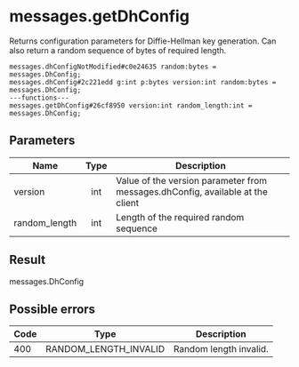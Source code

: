 # messages.getDhConfig
Returns configuration parameters for Diffie-Hellman key generation. Can also return a random sequence of bytes of required length.

```
messages.dhConfigNotModified#c0e24635 random:bytes = messages.DhConfig;
messages.dhConfig#2c221edd g:int p:bytes version:int random:bytes = messages.DhConfig;
---functions---
messages.getDhConfig#26cf8950 version:int random_length:int = messages.DhConfig;
```

## Parameters
| Name | Type | Description |
| ---- | :----: | ----------- |
| version | int | Value of the version parameter from messages.dhConfig, available at the client |
| random_length | int | Length of the required random sequence |


## Result
messages.DhConfig

## Possible errors
| Code | Type | Description |
| ---- | :----: | ----------- |
| 400 | RANDOM_LENGTH_INVALID | Random length invalid. |

